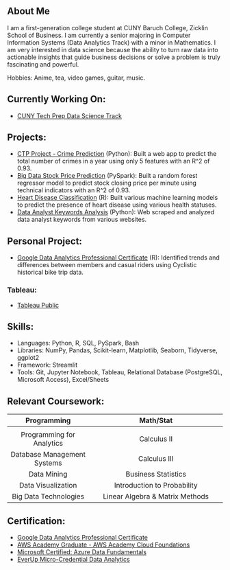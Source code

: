 ## About Me
I am a first-generation college student at CUNY Baruch College, Zicklin School of Business. I am currently a senior majoring in Computer Information Systems (Data Analytics Track) with a minor in Mathematics. I am very interested in data science because the ability to turn raw data into actionable insights that guide business decisions or solve a problem is truly fascinating and powerful.

Hobbies: Anime, tea, video games, guitar, music.

## Currently Working On: 
- [CUNY Tech Prep Data Science Track](https://github.com/JakeLi2001/CTP-Data-Science-Cohort-8)

## Projects:
- [CTP Project - Crime Prediction](https://github.com/Fatimajavid/PredictingCrimesintheUS) (Python): Built a web app to predict the total number of crimes in a year using only 5 features with an R^2 of 0.93.
- [Big Data Stock Price Prediction](https://github.com/JakeLi2001/big-data-stock-price-prediction) (PySpark): Built a random forest regressor model to predict stock closing price per minute using technical indicators with an R^2 of 0.93.
- [Heart Disease Classification](https://github.com/JakeLi2001/heart-disease-classification) (R): Built various machine learning models to predict the presence of heart disease using various health statuses.
- [Data Analyst Keywords Analysis](https://github.com/JakeLi2001/Keywords_for_Data_Analyst) (Python): Web scraped and analyzed data analyst keywords from various websites.

## Personal Project:
- [Google Data Analytics Professional Certificate](https://github.com/JakeLi2001/Google-Data-Analytics-Professional-Certificate) (R): Identified trends and differences between members and casual riders using Cyclistic historical bike trip data.

### Tableau:
- [Tableau Public](https://public.tableau.com/app/profile/jakeli2001)

## Skills:
- Languages: Python, R, SQL, PySpark, Bash
- Libraries: NumPy, Pandas, Scikit-learn, Matplotlib, Seaborn, Tidyverse, ggplot2
- Framework: Streamlit
- Tools: Git, Jupyter Notebook, Tableau, Relational Database (PostgreSQL, Microsoft Access), Excel/Sheets

## Relevant Coursework:
<!-- ### Programming:
- Programming for Analytics -->

| Programming | Math/Stat |
| :------: | :------: |
|<img width=200/>|<img width=500/>|
| Programming for Analytics | Calculus II |
| Database Management Systems | Calculus III |
| Data Mining | Business Statistics |
| Data Visualization | Introduction to Probability |
| Big Data Technologies | Linear Algebra & Matrix Methods |

## Certification:
- [Google Data Analytics Professional Certificate](https://github.com/JakeLi2001/Google-Data-Analytics-Professional-Certificate)
- [AWS Academy Graduate - AWS Academy Cloud Foundations](https://www.credly.com/badges/33df81af-c5bf-4fa9-b5f2-589fa1dd4dc4/public_url)
- [Microsoft Certified: Azure Data Fundamentals](https://www.credly.com/badges/a001f7f9-aaa5-4362-9d74-7d78afd4c8a6/public_url)
- [EverUp Micro-Credential Data Analytics](https://github.com/JakeLi2001/EverUp-Micro-Credential-Data-Analytics)
